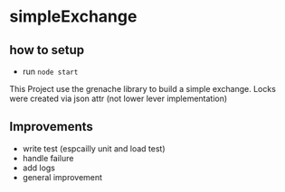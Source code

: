 # simpleExchange

## how to setup
- run `node start`

This Project use the grenache library to build a simple exchange.
Locks were created via json attr (not lower lever implementation)


## Improvements
- write test (espcailly unit and load test)
- handle failure
- add logs
- general improvement